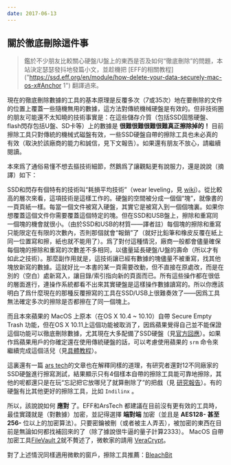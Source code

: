 ```yaml
---
date: 2017-06-13
---
```


## 關於徹底刪除這件事

> 鑑於不少朋友比較關心硬盤/U盤上的東西是否及如何“徹底刪除”的問題，本站決定瑟瑟發抖地發篇小文，並趁機把 [EFF的相關教程]("https://ssd.eff.org/en/module/how-delete-your-data-securely-mac-os-x#Anchor 1") 翻譯過來。

現在的徹底刪除數據的工具的基本原理是反覆多次（7或35次）地在要刪除的文件的位置上覆蓋一些隨機無用的數據，這方法對傳統機械硬盤是有效的。但非技術圈的朋友可能還不太知曉的技術事實是：在這些儲存介質（包括SSD固態硬盤、flash閃存包括U盤、SD卡等）上的數據是 **很難很難很難很難真正擦除掉的！** 目前擦除工具只對傳統的機械式磁盤有效，一些SSD硬盤自帶的擦除工具也未必真的有效（取決於該廠商的能力和誠信，見下文報告）。如果還有朋友不放心，請繼續閱讀。 

本來爲了通俗易懂不想去摳技術細節，然鵝爲了讓觀點更有說服力，還是說說（摘譯）如下：

<!--more-->

SSD和閃存有個特有的技術叫“耗損平均技術”（wear leveling，見 [wiki](https://en.wikipedia.org/wiki/Wear_leveling)）。從比較高的層次來看，這項技術是這樣工作的。硬盤的空間被分成一個個“塊”，就像書的一頁頁紙一樣。每當一個文件被寫入硬盤，其實它是被寫入到一個個塊裏。如果你想覆蓋這個文件你需要覆蓋這個特定的塊。但在SSD和USB盤上，擦除和重寫同一個塊的機會就很小。（由於SSD和USB的材質——譯者註）每個塊的擦除和重寫只能限定在有限的次數內，否則那個就會“報銷”了（就好比鉛筆和橡皮反覆在紙上同一位置寫和擦，紙也就不能用了）。爲了對付這種情況，廠商一般都會儘量確保每個塊的擦除和重寫的次數差不多相同，以儘量延長硬盤/U盤的壽命（所以才有如此之技術）。那麼副作用就是，這技術讓已經有數據的塊儘量不被重寫，找其他塊放新寫的數據。這就好比一本書的某一頁需要改動，但不直接在原處改，而是在別的（空白）處新寫入，讓目錄/索引指向新的頁面而已。所有這些操作都在很低的層面進行，連操作系統都看不出來其實硬盤是這樣操作數據讀寫的。所以你應該明白了爲什麼現在的那種反覆擦寫的工具在SSD/USB上很難奏效了——因爲工具無法確定多次的擦除是否都擦在了同一個塊上。

而且本來蘋果的 MacOS 上原本（在OS X 10.4 ~ 10.10）自帶  Secure Empty Trash 功能，但在OS X 10.11上這個功能被取消了，因爲蘋果覺得自己並不能保證這個功能可以徹底刪除數據，尤其現在大多配備了SSD硬盤（見[官方回應](https://support.apple.com/en-us/HT205267)）。如果作爲蘋果用戶的你確定還在使用傳統硬盤的話，可以考慮使用蘋果的 `srm` 命令來繼續完成這個活兒（見[具體教程](http://www.macworld.com/article/3005796/operating-systems/how-to-replace-secure-empty-trash-in-os-x-el-capitan.html)）。

這裏還有一篇 [ars tech](https://arstechnica.com/security/2011/03/ask-ars-how-can-i-safely-erase-the-data-from-my-ssd-drive/)的文章也在解釋同樣的道理，有研究者還對12不同廠家的SSD硬盤進行擦寫測試，結果顯示只有4個樣本自帶的擦除工具能可靠地擦除，其他的呢都還只是在玩“忘記把它放哪兒了就算刪除了”的把戲（見 [研究報告](https://www.usenix.org/legacy/events/fast11/tech/full_papers/Wei.pdf)）。有的硬盤有比其他更好的擦除工具，比如 `Indilinx` 。

所以，該說說如何 **應對** 了。EFF和ArsTech 都建議在目前沒有更有效的工具時，最佳實踐就是（對數據）加密，並記得選擇 **端對端** 加密（並且是 **AES128- 甚至256-** 位以上的加密算法）。只要密鑰被刪（或者被主人弄丟），被加密的東西在目前是無論如何都找補回來的了（除了據說很牛逼的量子計算2333）。 MacOS 自帶加密工具[FileVault 2](http://www.macworld.com/article/2880039/how-to-encrypt-your-mac-with-filevault-2-and-why-you-absolutely-should.html)就不贅述了，微軟家的請用 [VeraCrypt](https://veracrypt.codeplex.com/)。

對了上述情況同樣適用微軟的窗戶，擦除工具推薦：[BleachBit](http://bleachbit.sourceforge.net/download/windows)

